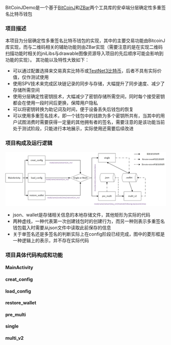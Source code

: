 BitCoinJDemo是一个基于[BitCoinJ](https://bitcoinj.github.io/)和[ZBar](https://github.com/yanzhenjie/android-zbar-sdk)两个工具库的安卓端分层确定性多重签名比特币钱包

### 项目描述
本项目为分层确定性多重签名比特币钱包的实现，其中的主要交易功能由BitcoinJ库实现，而与二维码相关的辅助功能则由ZBar实现（需要注意的是在实现二维码扫描功能时相关的jniLibs与drawable图像资源导入项目的先后顺序可能会影响到功能的实现）。
其功能以及特性大致如下：
* 可以通过配置选择来交易真实比特币或[TestNet3比特币](https://bitcoinfaucet.uo1.net/)，后者不具有实际价值，仅作测试使用
* 使用SPV技术来完成区块链记录的同步与存储，大幅提升了同步速度、减少了存储所需空间
* 使用分层确定性密钥技术，大幅减少了密钥存储所需空间，同时每个接受密钥都会在使用一段时间后更换，保障用户隐私
* 可以将密钥转换为助记词及时间，便于设备丢失后钱包的恢复
* 可以使用多重签名技术，即一个钱包中的钱款为多个密钥所共有，当其中的用户试图消费时需要获得一定量的其他拥有者的签名，需要注意的是该功能当前处于测试阶段，只能进行本地展示，实际使用还需要后续改进

### 项目构成及运行逻辑
![流程图](https://github.com/suyuyi/BitCoinJDemo/blob/master/%E6%95%88%E6%9E%9C%E5%B1%95%E7%A4%BA/%E9%A1%B9%E7%9B%AE%E9%80%BB%E8%BE%91.jpg)
* json、wallet是存储相关信息的本地存储文件，其他矩形为实际的代码
* 两种虚线，一种代表第一次创建钱包时的创建行为，而另一种则表示多重签名钱包载入时需要从json文件中读取此前保存的信息
* 关于单签名还是多签名的判断实际上在config阶段已经完成，图中的菱形框是一种逻辑上的表示，并不存在实际代码

### 项目具体代码构成和功能
#### MainActivity
#### creat_config
#### load_config
#### restore_wallet
#### pre_multi
#### single
#### multi_v2
